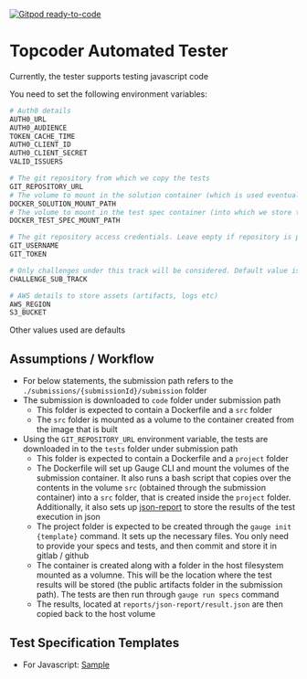 [![Gitpod ready-to-code](https://img.shields.io/badge/Gitpod-ready--to--code-blue?logo=gitpod)](https://gitpod.io/#https://gitlab.com/callmekatootie/tc-automated-tester)

# Topcoder Automated Tester

Currently, the tester supports testing javascript code

You need to set the following environment variables:

```bash
# Auth0 details
AUTH0_URL
AUTH0_AUDIENCE
TOKEN_CACHE_TIME
AUTH0_CLIENT_ID
AUTH0_CLIENT_SECRET
VALID_ISSUERS

# The git repository from which we copy the tests
GIT_REPOSITORY_URL
# The volume to mount in the solution container (which is used eventually by test spec container)
DOCKER_SOLUTION_MOUNT_PATH
# The volume to mount in the test spec container (into which we store the test result json)
DOCKER_TEST_SPEC_MOUNT_PATH

# The git repository access credentials. Leave empty if repository is publicly available
GIT_USERNAME
GIT_TOKEN

# Only challenges under this track will be considered. Default value is 'Automated Testing'
CHALLENGE_SUB_TRACK

# AWS details to store assets (artifacts, logs etc)
AWS_REGION
S3_BUCKET
```

Other values used are defaults

## Assumptions / Workflow

- For below statements, the submission path refers to the `./submissions/{submissionId}/submission` folder
- The submission is downloaded to `code` folder under submission path
  - This folder is expected to contain a Dockerfile and a `src` folder
  - The `src` folder is mounted as a volume to the container created from the image that is built
- Using the `GIT_REPOSITORY_URL` environment variable, the tests are downloaded in to the `tests` folder under submission path
  - This folder is expected to contain a Dockerfile and a `project` folder
  - The Dockerfile will set up Gauge CLI and mount the volumes of the submission container. It also runs a bash script that copies over the contents in the volume `src` (obtained through the submission container) into a `src` folder, that is created inside the `project` folder. Additionally, it also sets up [json-report](https://github.com/getgauge-contrib/json-report) to store the results of the test execution in json
  - The project folder is expected to be created through the `gauge init {template}` command. It sets up the necessary files. You only need to provide your specs and tests, and then commit and store it in gitlab / github
  - The container is created along with a folder in the host filesystem mounted as a volumne. This will be the location where the test results will be stored (the public artifacts folder in the submission path). The tests are then run through `gauge run specs` command
  - The results, located at `reports/json-report/result.json` are then copied back to the host volume

## Test Specification Templates

- For Javascript: [Sample](https://gitlab.com/callmekatootie/gauge-sample-spec-js)
